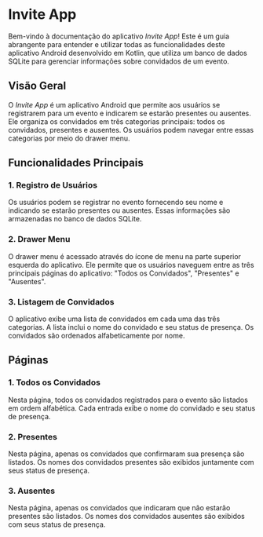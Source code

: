 # Invite App

Bem-vindo à documentação do aplicativo *Invite App*! Este é um guia abrangente para entender e utilizar todas as funcionalidades deste aplicativo Android desenvolvido em Kotlin, que utiliza um banco de dados SQLite para gerenciar informações sobre convidados de um evento.

## Visão Geral

O *Invite App* é um aplicativo Android que permite aos usuários se registrarem para um evento e indicarem se estarão presentes ou ausentes. Ele organiza os convidados em três categorias principais: todos os convidados, presentes e ausentes. Os usuários podem navegar entre essas categorias por meio do drawer menu.

## Funcionalidades Principais

### 1. Registro de Usuários

Os usuários podem se registrar no evento fornecendo seu nome e indicando se estarão presentes ou ausentes. Essas informações são armazenadas no banco de dados SQLite.

### 2. Drawer Menu

O drawer menu é acessado através do ícone de menu na parte superior esquerda do aplicativo. Ele permite que os usuários naveguem entre as três principais páginas do aplicativo: "Todos os Convidados", "Presentes" e "Ausentes".

### 3. Listagem de Convidados

O aplicativo exibe uma lista de convidados em cada uma das três categorias. A lista inclui o nome do convidado e seu status de presença. Os convidados são ordenados alfabeticamente por nome.

## Páginas

### 1. Todos os Convidados

Nesta página, todos os convidados registrados para o evento são listados em ordem alfabética. Cada entrada exibe o nome do convidado e seu status de presença.

### 2. Presentes

Nesta página, apenas os convidados que confirmaram sua presença são listados. Os nomes dos convidados presentes são exibidos juntamente com seus status de presença.

### 3. Ausentes

Nesta página, apenas os convidados que indicaram que não estarão presentes são listados. Os nomes dos convidados ausentes são exibidos com seus status de presença.

